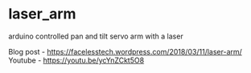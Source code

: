 # laser_arm
arduino controlled pan and tilt servo arm with a laser

Blog post - https://facelesstech.wordpress.com/2018/03/11/laser-arm/
Youtube - https://youtu.be/ycYnZCkt5O8
